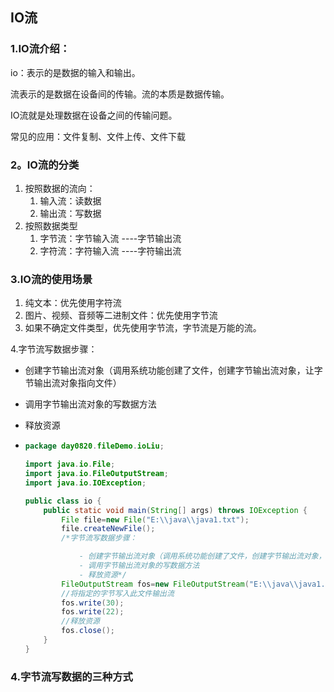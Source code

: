 ## IO流

### 1.IO流介绍：

io：表示的是数据的输入和输出。

流表示的是数据在设备间的传输。流的本质是数据传输。

IO流就是处理数据在设备之间的传输问题。

常见的应用：文件复制、文件上传、文件下载

### 2。IO流的分类

1. 按照数据的流向：
   1. 输入流：读数据
   2. 输出流：写数据
2. 按照数据类型
   1. 字节流：字节输入流 ----字节输出流
   2. 字符流：字符输入流 ----字符输出流

### 3.IO流的使用场景

1. 纯文本：优先使用字符流
2. 图片、视频、音频等二进制文件：优先使用字节流
3. 如果不确定文件类型，优先使用字节流，字节流是万能的流。

4.字节流写数据步骤：

- 创建字节输出流对象（调用系统功能创建了文件，创建字节输出流对象，让字节输出流对象指向文件）

- 调用字节输出流对象的写数据方法

- 释放资源

- ```java
  package day0820.fileDemo.ioLiu;
  
  import java.io.File;
  import java.io.FileOutputStream;
  import java.io.IOException;
  
  public class io {
      public static void main(String[] args) throws IOException {
          File file=new File("E:\\java\\java1.txt");
          file.createNewFile();
          /*字节流写数据步骤：
  
              - 创建字节输出流对象（调用系统功能创建了文件，创建字节输出流对象，让字节输出流对象指向文件）
              - 调用字节输出流对象的写数据方法
              - 释放资源*/
          FileOutputStream fos=new FileOutputStream("E:\\java\\java1.txt");
          //将指定的字节写入此文件输出流
          fos.write(30);
          fos.write(22);
          //释放资源
          fos.close();
      }
  }
  
  ```

### 4.字节流写数据的三种方式



